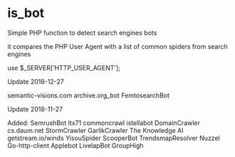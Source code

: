 is_bot
======

Simple PHP function to detect search engines bots

it compares the PHP User Agent with a list of common spiders from search engines

use $_SERVER['HTTP_USER_AGENT'];


Update 2018-12-27

semantic-visions.com
archive.org_bot
FemtosearchBot


Update 2018-11-27

Added:
SemrushBot
ltx71
commoncrawl
istellabot
DomainCrawler
cs.daum.net
StormCrawler
GarlikCrawler
The Knowledge AI
getstream.io/winds
YisouSpider
ScooperBot
TrendsmapResolver
Nuzzel
Go-http-client
Applebot
LivelapBot
GroupHigh
